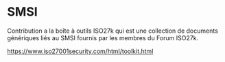 # SMSI
Contribution a la boîte à outils ISO27k qui est une collection de documents génériques liés au SMSI fournis par les membres du Forum ISO27k.

https://www.iso27001security.com/html/toolkit.html
